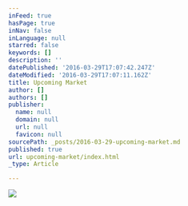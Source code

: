 ```yaml
---
inFeed: true
hasPage: true
inNav: false
inLanguage: null
starred: false
keywords: []
description: ''
datePublished: '2016-03-29T17:07:42.247Z'
dateModified: '2016-03-29T17:07:11.162Z'
title: Upcoming Market
author: []
authors: []
publisher:
  name: null
  domain: null
  url: null
  favicon: null
sourcePath: _posts/2016-03-29-upcoming-market.md
published: true
url: upcoming-market/index.html
_type: Article

---
```

![](https://the-grid-user-content.s3-us-west-2.amazonaws.com/eaf09ca5-daca-4617-8726-9a339df61d75.jpg)